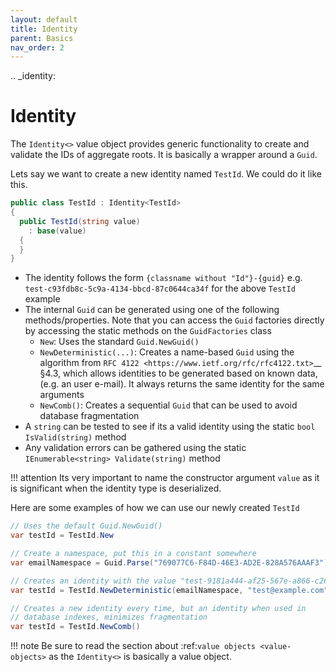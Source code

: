 ```yaml
---
layout: default
title: Identity
parent: Basics
nav_order: 2
---
```


.. _identity:

# Identity

The `Identity<>` value object provides generic functionality to create
and validate the IDs of aggregate roots. It is basically a wrapper
around a `Guid`.

Lets say we want to create a new identity named `TestId`. We could do
it like this.

```csharp
public class TestId : Identity<TestId>
{
  public TestId(string value)
    : base(value)
  {
  }
}
```

-  The identity follows the form `{classname without "Id"}-{guid}` e.g.
   `test-c93fdb8c-5c9a-4134-bbcd-87c0644ca34f` for the above
   `TestId` example
-  The internal `Guid` can be generated using one of the following
   methods/properties. Note that you can access the `Guid` factories
   directly by accessing the static methods on the `GuidFactories`
   class
   -  `New`: Uses the standard `Guid.NewGuid()`
   -  `NewDeterministic(...)`: Creates a name-based `Guid` using the
      algorithm from `RFC 4122 <https://www.ietf.org/rfc/rfc4122.txt>`__
      §4.3, which allows identities to be generated based on known data,
      (e.g. an user e-mail). It always returns the same identity for
      the same arguments
   -  `NewComb()`: Creates a sequential `Guid` that can be used to
      avoid database fragmentation
-  A `string` can be tested to see if its a valid identity using the
   static `bool IsValid(string)` method
-  Any validation errors can be gathered using the static
   `IEnumerable<string> Validate(string)` method

!!! attention
    Its very important to name the constructor argument `value`
    as it is significant when the identity type is deserialized.


Here are some examples of how we can use our newly created `TestId`

```csharp
// Uses the default Guid.NewGuid()
var testId = TestId.New
```

```csharp
// Create a namespace, put this in a constant somewhere
var emailNamespace = Guid.Parse("769077C6-F84D-46E3-AD2E-828A576AAAF3");

// Creates an identity with the value "test-9181a444-af25-567e-a866-c263b6f6119a"
var testId = TestId.NewDeterministic(emailNamespace, "test@example.com");
```

```csharp
// Creates a new identity every time, but an identity when used in
// database indexes, minimizes fragmentation
var testId = TestId.NewComb()
```

!!! note
    Be sure to read the section about
    :ref:`value objects <value-objects>` as the ``Identity<>`` is basically a
    value object.
